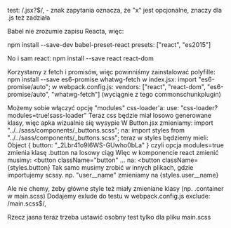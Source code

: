 test: /\.jsx?$/, - znak zapytania oznacza, że "x" jest opcjonalne, znaczy dla .js też zadziała

Babel nie zrozumie zapisu Reacta, więc:

npm install --save-dev babel-preset-react
presets: ["react", "es2015"]

No i sam react:
npm install --save react react-dom

Korzystamy z fetch i promisów, więc powinniśmy zainstalować polyfille:
npm install --save es6-promise whatwg-fetch
w index.jsx:
import "es6-promise/auto";
w webpack.config.js:
vendors: ["react", "react-dom", "es6-promise/auto", "whatwg-fetch"]
(wyciągnie z tego commonschunkplugin)

Możemy sobie włączyć opcję "modules" css-loader'a:
use: "css-loader?modules=true!sass-loader"
Teraz css będzie miał losowo generowane klasy, więc apka wizualnie się wysypie
W Button.jsx zmieniamy:
import "../../sass/components/_buttons.scss";
na:
import styles from "../../sass/components/_buttons.scss";
teraz w styles będziemy mieli: Object { button: "_2Lbr41o9I6WS-GUwho0bLa" }
czyli opcja modules=true zmienia klasę .button na losowy ciąg
Więc w komponencie react zmienić musimy:
<button className="button" ...
na:
<button className={styles.button}
Tak samo musimy zrobić w innych plikach, gdzie importujemy scssy.
np. "user__name" zmieniamy na {styles.user__name}

Ale nie chemy, żeby główne style też miały zmieniane klasy (np. .container w main.scss)
Dodajemy exlude do testu w webpack.config.js
exclude: /main\.scss$/,

Rzecz jasna teraz trzeba ustawić osobny test tylko dla pliku main.scss